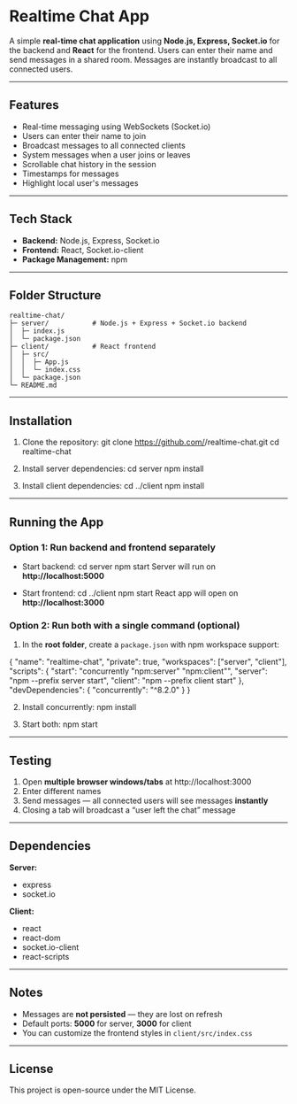 # Realtime Chat App

A simple **real-time chat application** using **Node.js, Express, Socket.io** for the backend and **React** for the frontend. Users can enter their name and send messages in a shared room. Messages are instantly broadcast to all connected users.

---

## Features

- Real-time messaging using WebSockets (Socket.io)
- Users can enter their name to join
- Broadcast messages to all connected clients
- System messages when a user joins or leaves
- Scrollable chat history in the session
- Timestamps for messages
- Highlight local user's messages

---

## Tech Stack

- **Backend:** Node.js, Express, Socket.io  
- **Frontend:** React, Socket.io-client  
- **Package Management:** npm  

---

## Folder Structure

```
realtime-chat/
├─ server/           # Node.js + Express + Socket.io backend
│  ├─ index.js
│  └─ package.json
├─ client/           # React frontend
│  ├─ src/
│  │  ├─ App.js
│  │  └─ index.css
│  └─ package.json
└─ README.md
```
---

## Installation

1. Clone the repository:
git clone https://github.com/<your-username>/realtime-chat.git
cd realtime-chat

2. Install server dependencies:
cd server
npm install

3. Install client dependencies:
cd ../client
npm install

---

## Running the App

### Option 1: Run backend and frontend separately

- Start backend:
cd server
npm start
Server will run on **http://localhost:5000**

- Start frontend:
cd ../client
npm start
React app will open on **http://localhost:3000**

### Option 2: Run both with a single command (optional)

1. In the **root folder**, create a `package.json` with npm workspace support:

{
  "name": "realtime-chat",
  "private": true,
  "workspaces": ["server", "client"],
  "scripts": {
    "start": "concurrently \"npm:server\" \"npm:client\"",
    "server": "npm --prefix server start",
    "client": "npm --prefix client start"
  },
  "devDependencies": {
    "concurrently": "^8.2.0"
  }
}

2. Install concurrently:
npm install

3. Start both:
npm start

---

## Testing

1. Open **multiple browser windows/tabs** at http://localhost:3000
2. Enter different names
3. Send messages — all connected users will see messages **instantly**
4. Closing a tab will broadcast a “user left the chat” message

---

## Dependencies

**Server:**
- express
- socket.io

**Client:**
- react
- react-dom
- socket.io-client
- react-scripts

---

## Notes

- Messages are **not persisted** — they are lost on refresh
- Default ports: **5000** for server, **3000** for client
- You can customize the frontend styles in `client/src/index.css`

---

## License

This project is open-source under the MIT License.

